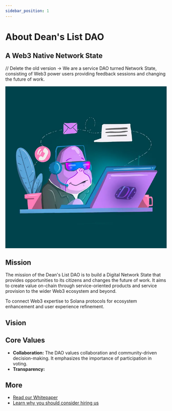```yaml
---
sidebar_position: 1
---
```


# About Dean's List DAO

## A Web3 Native Network State

// Delete the old version -> We are a service DAO turned Network State, consisting of Web3 power users providing feedback sessions and changing the future of work.

![Dean's List](image.png)

## Mission

The mission of the Dean's List DAO is to build a Digital Network State that provides opportunities to its citizens and changes the future of work.
It aims to create value on-chain through service-oriented products and service provision to the wider Web3 ecosystem and beyond.

To connect Web3 expertise to Solana protocols for ecosystem enhancement and user experience refinement.

## Vision

## Core Values

- **Collaboration:** The DAO values collaboration and community-driven decision-making. It emphasizes the importance of participation in voting.
- **Transparency:**

## More

- [Read our Whitepaper](/docs/Whitepaper/what-is-deans-dao)
- [Learn why you should consider hiring us](/docs/Hire%20Us/hire)
